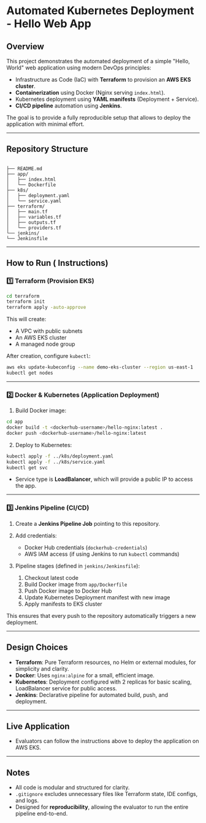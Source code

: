 # Automated Kubernetes Deployment - Hello Web App

## Overview
This project demonstrates the automated deployment of a simple "Hello, World" web application using modern DevOps principles:

- Infrastructure as Code (IaC) with **Terraform** to provision an **AWS EKS cluster**.
- **Containerization** using Docker (Nginx serving `index.html`).
- Kubernetes deployment using **YAML manifests** (Deployment + Service).
- **CI/CD pipeline** automation using **Jenkins**.

The goal is to provide a fully reproducible setup that allows  to deploy the application with minimal effort.

---

## Repository Structure
```

├── README.md
├── app/
│   ├── index.html
│   └── Dockerfile
├── k8s/
│   ├── deployment.yaml
│   └── service.yaml
├── terraform/
│   ├── main.tf
│   ├── variables.tf
│   ├── outputs.tf
│   └── providers.tf
└── jenkins/
└── Jenkinsfile

````

---

## How to Run ( Instructions)

### 1️⃣ Terraform (Provision EKS)
```bash
cd terraform
terraform init
terraform apply -auto-approve
````

This will create:

* A VPC with public subnets
* An AWS EKS cluster
* A managed node group

After creation, configure `kubectl`:

```bash
aws eks update-kubeconfig --name demo-eks-cluster --region us-east-1
kubectl get nodes
```

---

### 2️⃣ Docker & Kubernetes (Application Deployment)

1. Build Docker image:

```bash
cd app
docker build -t <dockerhub-username>/hello-nginx:latest .
docker push <dockerhub-username>/hello-nginx:latest
```

2. Deploy to Kubernetes:

```bash
kubectl apply -f ../k8s/deployment.yaml
kubectl apply -f ../k8s/service.yaml
kubectl get svc
```

* Service type is **LoadBalancer**, which will provide a public IP to access the app.

---

### 3️⃣ Jenkins Pipeline (CI/CD)

1. Create a **Jenkins Pipeline Job** pointing to this repository.
2. Add credentials:

   * Docker Hub credentials (`dockerhub-credentials`)
   * AWS IAM access (if using Jenkins to run `kubectl` commands)
3. Pipeline stages (defined in `jenkins/Jenkinsfile`):

   1. Checkout latest code
   2. Build Docker image from `app/Dockerfile`
   3. Push Docker image to Docker Hub
   4. Update Kubernetes Deployment manifest with new image
   5. Apply manifests to EKS cluster

This ensures that every push to the repository automatically triggers a new deployment.

---

## Design Choices

* **Terraform**: Pure Terraform resources, no Helm or external modules, for simplicity and clarity.
* **Docker**: Uses `nginx:alpine` for a small, efficient image.
* **Kubernetes**: Deployment configured with 2 replicas for basic scaling, LoadBalancer service for public access.
* **Jenkins**: Declarative pipeline for automated build, push, and deployment.

---

## Live Application

* Evaluators can follow the instructions above to deploy the application on AWS EKS.

---

## Notes

* All code is modular and structured for clarity.
* `.gitignore` excludes unnecessary files like Terraform state, IDE configs, and logs.
* Designed for **reproducibility**, allowing the evaluator to run the entire pipeline end-to-end.

```



